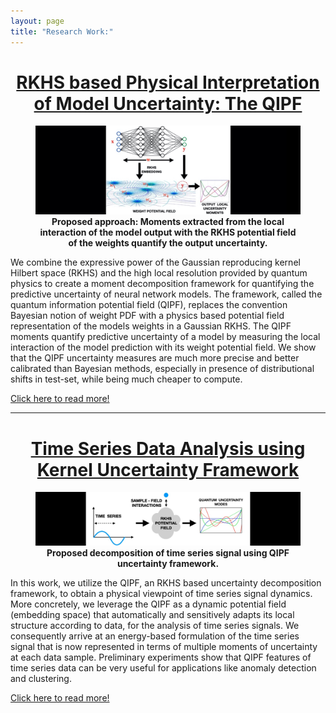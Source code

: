 ```yaml
---
layout: page
title: "Research Work:"
---
```


<style TYPE="text/css">
code.has-jax {font: inherit; font-size: 100%; background: inherit; border: inherit;}
</style>
<script type="text/x-mathjax-config">
MathJax.Hub.Config({
    tex2jax: {
        inlineMath: [['$','$'], ['\\(','\\)']],
        skipTags: ['script', 'noscript', 'style', 'textarea', 'pre'] // removed 'code' entry
    }
});
MathJax.Hub.Queue(function() {
    var all = MathJax.Hub.getAllJax(), i;
    for(i = 0; i < all.length; i += 1) {
        all[i].SourceElement().parentNode.className += ' has-jax';
    }
});
</script>
<script type="text/javascript" src="https://cdnjs.cloudflare.com/ajax/libs/mathjax/2.7.4/MathJax.js?config=TeX-AMS_HTML-full"></script>

<center> <h1> <ins>RKHS based Physical Interpretation of Model Uncertainty: The QIPF</ins> </h1> </center>
<!-- <center>
<ins>RKHS based Physical Interpretation of Model Uncertainty: The QIPF</ins>
</center>
=== -->

<figure>
<img style="float: center" src="/kk1.jpg">
<figcaption align = "center"><b>Proposed approach: Moments extracted from the local interaction of the model output with the RKHS potential field of the weights quantify the output uncertainty.</b></figcaption>
</figure>

We combine the expressive power of the Gaussian reproducing kernel Hilbert space (RKHS) and the high local resolution provided by quantum physics to create a moment decomposition framework for quantifying the predictive uncertainty of neural network models. The framework, called the quantum information potential field (QIPF), replaces the convention Bayesian notion of weight PDF with a physics based potential field representation of the models weights in a Gaussian RKHS. The QIPF moments quantify predictive uncertainty of a model by measuring the local interaction of the model prediction with its weight potential field. We show that the QIPF uncertainty measures are much more precise and better calibrated than Bayesian methods, especially in presence of distributional shifts in test-set, while being much cheaper to compute. 
<br />
<!-- <br /> -->
<!-- <br /> -->
<!-- <br /> -->
    
[Click here to read more!](/model_uq.md)
    
<!-- ## Goal:
Consider a $k$-class classification problem with training dataset $$\mathbf{D} = \{x_{i}, y_{i}\}_{i=1}^N$$ consisting of $d$-dimensional input vectors $x_i \in \mathbb{R}^d$ and the corresponding target labels $y_i \in \{1...k\}$. Assume that a point-prediction neural network with weights $\mathbf{w}$ learns an implicit distribution $p(y|x, \mathbf{w})$ and its output corresponding to a test input $$x^*$$ is $$y^*$$. **Our goal is to come up with a pseudo-probability (or uncertainty) measure for the true implicit posterior predictive PDF $$p(y^*|x^*, \mathbf{w})$$.**
<br />
<br />
The problem is further made challenging by covariate shift of the test-set so that underlying distribution of input test data changes from $p(x|\lambda)$ during training to $p(x^*|\gamma)$ during testing (where $\lambda$ and $\gamma$ are parameters of the underlying distributions), while the target conditional distribution remains the same, i.e. $$p(y|x) = p(y^*|x^*)$$.
    
<br />
    
## Approach: 
A Bayesian approach to accomplish this involves methods for approximating the posterior predictive PDF of the model (a problem of marginalization over weights): $$p(y^*|x^*, \mathbf{D}) = \int{p(y^*|x^*, \mathbf{w})p(\mathbf{w}|\mathbf{D})d\mathbf{w}}$$.
<br />
<br />
Our approach: Quantify the local gradient flow (heterogeneity) of $$p(y^*|x^*, \mathbf{w})$$. In other words, quantify how optimized weight $\mathbf{w}$ are to make predictions in the vicinity of $$y^*$$. This is done in the three steps:
    <br />
    <br />
    1. Projection (mean embedding) of weights in a Gaussian RKHS to estimate the implicit weight PDF: $$p(y^*|x^*, \mathbf{w}) \approx \psi_{\mathbf{w}}(y^*) = \frac{1}{n}\sum_{t=1}^{n}G_\sigma(w_t, y^*)$$.
    <br />
    <br />
    2. Quantification of local gradient flow of $$p(y^*|x^*, \mathbf{w})$$ using Laplacian operator based formulation: $$\nabla_y^2\psi_\mathbf{w}(y^*) \approx p(y^* + \Delta{y^*}|x^*, \mathbf{w}) - p(y^*|x^*, \mathbf{w})$$.
    <br />
    <br />
    3. Moment decomposition of $$\nabla_y^2\psi_\mathbf{w}(y^*)$$ for high resolution information extraction of heterogeneity: $$\nabla_y^2\psi_\mathbf{w}(y^*) = \psi_\mathbf{w}^0(y^*) + \lambda\psi_\mathbf{w}^1(y^*) + \lambda^2\psi_\mathbf{w}^2(y^*) + ...$$.
    <br />
    <br />
Inspired by quantum mathematics we propose to use the Schrodinger’s equation, which includes the Laplacian of the wavefunction, to estimate the local gradient flow of $\psi_\mathbf{w}$. Unlike quantum mechanics that utilizes an Hilbert space, we will be estimating the solution in a RKHS, with the great advantage that we can use the kernel trick to compute the solution in the input space, directly from samples:
    <br />
    <br />
       $$H_0^k = E_\mathbf{w}^k + (\sigma^2/2)\frac{\nabla_y^2\psi_\mathbf{w}^k}{\psi_\mathbf{w}^k}$$  &nbsp; &nbsp; &nbsp; &nbsp; &nbsp; (Visit [paper 1](https://arxiv.org/abs/2109.10888) and [paper 2](https://arxiv.org/abs/2001.11495) for derivation and more details!)
    <br />
    <br />
$k$ denotes moment index. $$\mathbf{H_0^0(y^*), H_0^1(y^*), H_0^2(y^*) ...}$$ **are the QIPF uncertainty modes evaluated at model prediction $$\mathbf{y^*}$$**. They represent the different degrees to which the weight PDF is regularized around $$y^*$$.
    
<br />
    
## Illustrative Results: 
<figure>
<img style="float: center" src="/r1.jpg" width="100%" height="100%">
<figcaption align = "center"><b>(a) QIPF modes of a sine-wave in data space. Tail regions of the PDF are seen to be efficiently quantified by QIPF modes. (b, c): Model uncertainty: (b) shows the high sensitivity of the QIPF with respect to model’s seen and unseen data regions. (c) shows it to be well calibrated with model’s regularization.</b></figcaption>
</figure>
    
<br />
    
<figure>
<img style="float: center" src="/r2.jpg" width="100%" height="100%">
<figcaption align = "center"><b>MNIST illustrative example: (a) shows the histograms of uncertainty estimates where QIPF can be seen to achieve better class-separation between correct and wrong predictions (very low overlap). (c) and (d) show corresponding error detection ROC and precision-recall curves, (e), (f) and (g) show the graphs of ROC-AUC, PR-AUC and PT-Biserial Corr. vs noise internsity. QIPF framework can be seen to have better performance.</b></figcaption>
</figure>
 
<br />

## Related Papers:
Singh, R. and Principe, J.C., 2021. **Quantifying Model Predictive Uncertainty with Perturbation Theory**. (Under Review) [(Paper Link)](https://arxiv.org/abs/2109.10888)
<details>
<summary> Abstract </summary>

<br>
We propose a framework for predictive uncertainty quantification of a neural network that replaces the conventional Bayesian notion of weight probability density function (PDF) with a physics based potential field representation of the model weights in a Gaussian reproducing kernel Hilbert space (RKHS) embedding. This allows us to use perturbation theory from quantum physics to formulate a moment decomposition problem over the model weight-output relationship. The extracted moments reveal successive degrees of regularization of the weight potential field around the local neighborhood of the model output. Such localized moments represent well the PDF tails and provide significantly greater accuracy of the model's predictive uncertainty than the central moments characterized by Bayesian and ensemble methods or their variants. We show that this consequently leads to a better ability to detect false model predictions of test data that has undergone a covariate shift away from the training PDF learned by the model. We evaluate our approach against baseline uncertainty quantification methods on several benchmark datasets that are corrupted using common distortion techniques. Our approach provides fast model predictive uncertainty estimates with much greater precision and calibration.
</details>
    
<br />
    
Singh, R. and Principe, J.C., 2021. **Toward a Kernel-Based Uncertainty Decomposition Framework for Data and Models**. Neural Computation, 33(5), pp.1164-1198. [(Paper Link)](https://arxiv.org/abs/2001.11495) 
<details>
<summary> Abstract </summary>

<br>
This letter introduces a new framework for quantifying predictive uncertainty for both data and models that relies on projecting the data into a gaussian reproducing kernel Hilbert space (RKHS) and transforming the data probability density function (PDF) in a way that quantifies the flow of its gradient as a topological potential field (quantified at all points in the sample space). This enables the decomposition of the PDF gradient flow by formulating it as a moment decomposition problem using operators from quantum physics, specifically Schrödinger's formulation. We experimentally show that the higher-order moments systematically cluster the different tail regions of the PDF, thereby providing unprecedented discriminative resolution of data regions having high epistemic uncertainty. In essence, this approach decomposes local realizations of the data PDF in terms of uncertainty moments. We apply this framework as a surrogate tool for predictive uncertainty quantification of point-prediction neural network models, overcoming various limitations of conventional Bayesian-based uncertainty quantification methods. Experimental comparisons with some established methods illustrate performance advantages that our framework exhibits.
</details> -->

---
    
<center> <h1> <ins>Time Series Data Analysis using Kernel Uncertainty Framework</ins> </h1> </center>
    
<figure>
<img style="float: center" src="/frmm.jpg">
<figcaption align = "center"><b>Proposed decomposition of time series signal using QIPF uncertainty framework.</b></figcaption>
</figure>
    
In this work, we utilize the QIPF, an RKHS based uncertainty decomposition framework, to obtain a physical viewpoint of time series signal dynamics. More concretely, we leverage the QIPF as a dynamic potential field (embedding space) that automatically and sensitively adapts its local structure according to data, for the analysis of time series signals. We consequently arrive at an energy-based formulation of the time series signal that is now represented in terms of multiple moments of uncertainty at each data sample. Preliminary experiments show that QIPF features of time series data can be very useful for applications like anomaly detection and clustering.
    
[Click here to read more!](/timeseries_uq.md)
